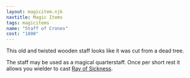 ```yaml
---
layout: magicitem.njk
navtitle: Magic Items
tags: magicitems
name: "Staff of Crones"
cost: "1800"
---
```

This old and twisted wooden staff looks like it was cut from a dead tree.

The staff may be used as a magical quarterstaff. Once per short rest it allows you wielder to cast <a href="{{ '/spells/Ray of Sickness' | url }}">Ray of Sickness</a>.